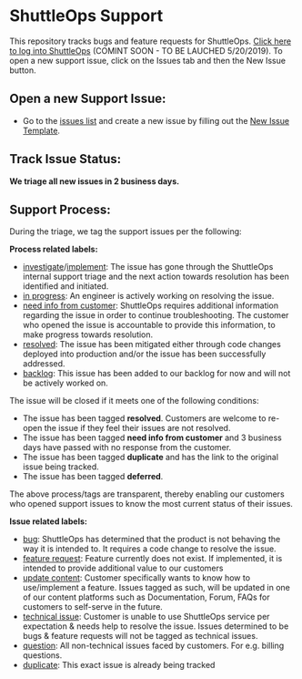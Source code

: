 ShuttleOps Support
=================

This repository tracks bugs and feature requests for ShuttleOps. [Click here to log into ShuttleOps](https://app.shuttleops.io) (COMINT SOON - TO BE LAUCHED 5/20/2019).  To open a new support issue, click on the Issues tab and then the New Issue button.

Open a new Support Issue:
-------------------------

* Go to the [issues list](https://github.com/ShuttleOps/support/issues?state=open) and create a new issue by filling out the [New Issue Template](https://github.com/ShuttleOps/support/issues/new).


Track Issue Status:
------------------

**We triage all new issues in 2 business days.** 


Support Process:
----------------
During the triage, we tag the support issues per the following:

**Process related labels:**

- [investigate](https://github.com/ShuttleOps/support/labels/investigate)/[implement](https://github.com/ShuttleOps/support/labels/implement): The issue has gone through the ShuttleOps internal support triage and the next action towards resolution has been identified and initiated.
- [in progress](https://github.com/ShuttleOps/support/labels/in%20progress): An engineer is actively working on resolving the issue.
- [need info from customer](https://github.com/ShuttleOps/support/labels/need%20info%20from%20customer): ShuttleOps requires additional information regarding the issue in order to continue troubleshooting. The customer who opened the issue is accountable to provide this information, to make progress towards resolution.
- [resolved](https://github.com/ShuttleOps/support/labels/resolved): The issue has been mitigated either through code changes deployed into production and/or the issue has been successfully addressed.
- [backlog](https://github.com/ShuttleOps/support/labels/deferred): This issue has been added to our backlog for now and will not be actively worked on.

The issue will be closed if it meets one of the following conditions:

- The issue has been tagged **resolved**. Customers are welcome to re-open the issue if they feel their issues are not resolved.
- The issue has been tagged **need info from customer** and 3 business days have passed with no response from the customer.
- The issue has been tagged **duplicate** and has the link to the original issue being tracked.
- The issue has been tagged **deferred**.

The above process/tags are transparent, thereby enabling our customers who opened support issues to know the most current status of their issues.

**Issue related labels:**

- [bug](https://github.com/ShuttleOps/support/labels/bug): ShuttleOps has determined that the product is not behaving the way it is intended to. It requires a code change to resolve the issue.
- [feature request](https://github.com/ShuttleOps/support/labels/feature%20request): Feature currently does not exist. If implemented, it is intended to provide additional value to our customers
- [update content](https://github.com/ShuttleOps/support/labels/update%20content): Customer specifically wants to know how to use/implement a feature. Issues tagged as such, will be updated in one of our content platforms such as Documentation, Forum, FAQs for customers to self-serve in the future.
- [technical issue](https://github.com/ShuttleOps/support/labels/technical%20issue):  Customer is unable to use ShuttleOps service per expectation & needs help to resolve the issue. Issues determined to be bugs & feature requests will not be tagged as technical issues.
- [question](https://github.com/ShuttleOps/support/labels/question): All non-technical issues faced by customers. For e.g. billing questions.
- [duplicate](https://github.com/ShuttleOps/support/labels/duplicate): This exact issue is already being tracked

